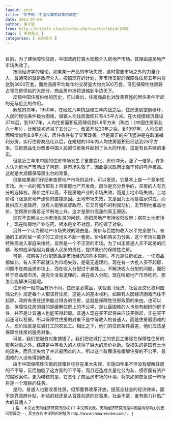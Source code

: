 ```yaml
---
layout: post
title: "茅于轼：中国保障房政策的偏差"
date: 2011-07-09
author: 茅于轼
from: http://unirule.cloud/index.php?c=article&id=1058
tags: [ 天则观点 ]
categories: [ 天则观点 ]
---
```


<div class="article">
 <div class="body-text">
  <div style="text-indent: 17.95pt">
   <br/>
   目前，为了建保障性住房，中国政府打算大规模介入房地产市场。其理由是房地产市场失效了。
  </div>
  <div style="text-indent: 17.95pt">
  </div>
  <div style="text-indent: 17.95pt">
   按照经济学的理论，如果某一产品的市场失效，这时需要市场之外的力量介入，最通常的就是政府介入。按照现在的计划，非市场支配的保障性住房五年内将达到3600万套，而商品房平均每年的交房量大约为500万套。可见保障性住房将占领住房供给的大部分，商品房市场将退缩到半边天下。
  </div>
  <div style="text-indent: 17.95pt">
  </div>
  <div style="text-indent: 17.95pt">
   反观中国住房供给的历史，可以看出，住房商品化对改善百姓的居住条件所起的无与伦比的作用。
  </div>
  <div style="text-indent: 17.95pt">
  </div>
  <div style="text-indent: 17.95pt">
   解放的次年，1950年，在经过八年抗战和三年内战之后，住房遭到空前破坏，人民的居住条件极为困难，城镇人均住房面积只有4.5平方米。在大规模经济建设27年后，到1977年，人均住房面积反而降低到3.6平方米（陈杰：《中国住房事业六十年》），比解放初还减了五分之一。改革开放20年之后，到1997年，人均住房面积增加到8.8平方米，居住条件有了显著改善。但是真正的突飞猛进是在取消福利分房，实行住房商品化以后，在短短的13年内人均住房面积已经达到28平方米。住房商品化对改善中国人民的住房条件起到了巨大的作用，这是有目共睹的事实。
  </div>
  <div style="text-indent: 17.95pt">
  </div>
  <div style="text-indent: 17.95pt">
   但是近三年来中国的住房市场发生了重要变化，房价冲天，涨了一倍多。许多人认为房地产市场出了问题，是市场失效了，因此要求政府出面干预的呼声极高。这就是大规模保障房出台的背景。
  </div>
  <div style="text-indent: 17.95pt">
  </div>
  <div style="text-indent: 17.95pt">
   但是如果我们仔细审查房地产市场的运作，可以发现，它基本上是一个竞争性市场。大一点的城市都有上百家房地产开发商。房价是充分竞争的，买房的人有充分的选择权。房价之所以高，不是房地产业的市场失效，而是土地市场失效。土地价格飞涨是房地产涨价的直接原因。土地市场失效，又是因为土地是独家供应，而且供应方是政府。没有人能够监督政府，它又有强烈的利润动机，无节制地推高地价，使得房价跟着无节制地上升。这才是房价高涨的真正原因。
  </div>
  <div style="text-indent: 17.95pt">
  </div>
  <div style="text-indent: 17.95pt">
   现在不去解决土地市场失灵的问题，而把房地产市场收归政府；病在土地市场上，现在叫房地产业吃药，根本是文不对题，药吃错了对象。
  </div>
  <div style="text-indent: 17.95pt">
  </div>
  <div style="text-indent: 17.95pt">
   另外一个认为房地产市场失效的理由是，房价与百姓的收入水平完全脱节。普通的工薪阶层一辈子的工资也买不起一套房。价格和购买力分离，这个市场只能靠特殊高收入家庭来维持，显然是一个不正常的市场。为了纠正普通人买不起房的问题，政府应承担起为普通人买房的责任，提供低价的保障性住房。
  </div>
  <div style="text-indent: 17.95pt">
  </div>
  <div style="text-indent: 17.95pt">
   可是，按购买力分配商品是市场经济的基本原则。不光是住房如此，一切商品都如此。有人买不起就认为市场失效，是毫无道理的。现在有一大批人买不起房，问题不在商品房市场上，而在收入分配过于悬殊上。不解决收入分配的问题，而归咎于商品房市场，是完全没有道理的。病在收入分配，现在叫房地产市场吃药，那怎么能解决问题呢。
  </div>
  <div style="text-indent: 17.95pt">
  </div>
  <div style="text-indent: 17.95pt">
   住房和一般商品有所不同，住房是必需品，联合国《经济、社会及文化权利国际公约》规定每个人都该有住房，这是人的基本权利。如果有人因经济困难而住不起房，政府有责任提供能过得去的住房，这就是保障性住房政策的来由。也可以说，保障性住房的目的是缓解住房上的不公平，是让最困难的人也能有起码的房子住，并不是让普通人也能买得起房。普通人现在买不起将来应该买得起，实在买不起还可以租房。所以保障性住房的对象不是中等收入的普通人，而是住房最困难的人，现阶段就是进城打工的农民工。相比之下，他们的住房条件最差，他们应该是保障性住房的服务对象。
  </div>
  <div style="text-indent: 17.95pt">
  </div>
  <div style="text-indent: 17.95pt">
   可是，我们把服务对象搞错了。我们把进城打工的农民工排除在保障性住房的服务对象之外。结果是中等收入的人获得了巨大的房价补助。受损失的是国有土地的流失，而且流失给了并非最困难的人。所以这个政策没有缓解住房的不公平，最困难的人没有得到改善。
  </div>
  <div style="text-indent: 17.95pt">
  </div>
  <div style="text-indent: 17.95pt">
   由于中国保障性住房的政策目标存在重大失误，实施四年来不但没有缓解住房的不平等，反而加剧了这方面的不平等，而且还造成大量化公为私、侵吞国有资产的腐败案件。更为糟糕的是，它恶化了商品房市场的环境，将来如何恢复这一市场将是一个艰巨的任务。
  </div>
  <div style="text-indent: 17.95pt">
  </div>
  <div style="text-indent: 17.95pt">
   是的，普通人也要改善住房，但那要靠改革开放，提高全社会的经济效率，而不是靠政府补贴。补贴的钱还是从百姓创造的财富来。社会不富，谁有能力补贴广大的普通人？
  </div>
  <div style="text-indent: 17.95pt">
  </div>
  <div style="text-indent: 17.95pt">
   <span style="font-size:9.0pt">
    [
   </span>
   <b>
    <span ;times="" new="" roman''="" style="font-size:9.0pt;Times New Roman">
     注
    </span>
   </b>
   <span ;times="" new="" roman''="" style="font-size:
9.0pt;Times New Roman">
    ：本文由天则经济研究所授权
   </span>
   <span style="font-size:9.0pt">
    FT
   </span>
   <span ;times="" new="" roman''="" style="font-size:9.0pt;Times New Roman">
    中文网发表。天则经济研究所是中国最有影响力的民间智库之一，其主办的中评网的网址为
   </span>
   <span style="font-size:9.0pt">
    http://www.china-review.com/
   </span>
   <span ;times="" new="" roman''="" style="font-size:9.0pt;Times New Roman">
    。
   </span>
   <span style="font-size:9.0pt">
    ]
   </span>
  </div>
  <div style="text-indent: 17.95pt">
  </div>
 </div>
</div>

